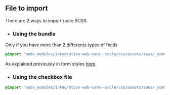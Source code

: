 ## File to import

There are 2 ways to import radio SCSS.

* ### Using the bundle

Only if you have more than 2 differents types of fields

```scss
@import 'node_modules/integration-web-core--socle/css/assets/sass/_common/10-bundles/form.bundle';
```

As explained previously in form styles [here](/Components/form/scss/). 

* ### Using the checkbox file

```scss
@import 'node_modules/integration-web-core--socle/css/assets/sass/_common/06-molecules/radio_.molecules';
```

